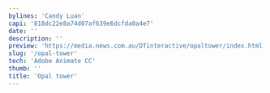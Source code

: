 ```yaml
---
bylines: 'Candy Luan'
capi: '818dc22e8a74d07af639e6dcfda0a4e7'
date: ''
description: ''
preview: 'https://media.news.com.au/DTinteractive/opaltower/index.html'
slug: '/opal-tower'
tech: 'Adobe Animate CC'
thumb: ''
title: 'Opal tower'
---
```

